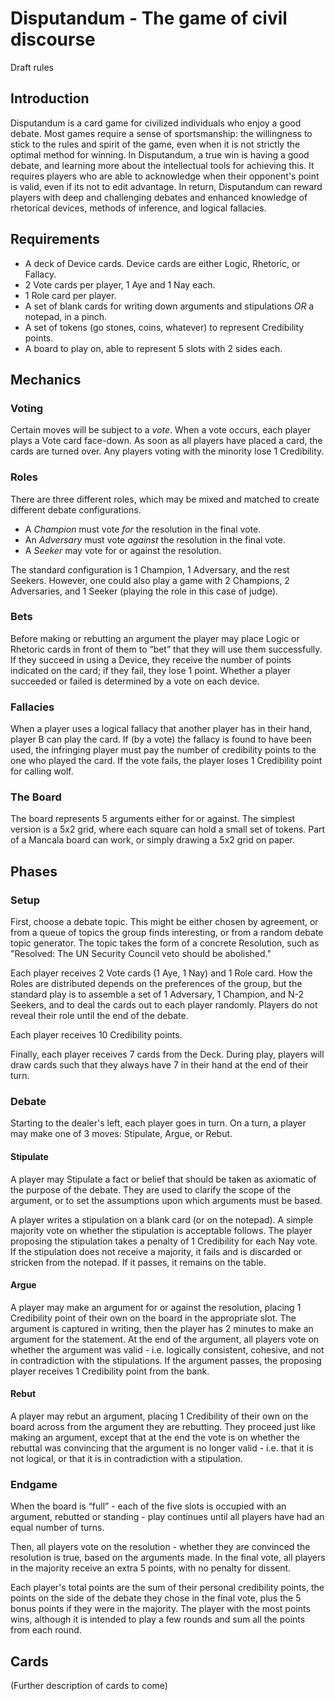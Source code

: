 # Disputandum - The game of civil discourse

Draft rules

## Introduction

Disputandum is a card game for civilized individuals who enjoy a good debate. Most games require a sense of sportsmanship: the willingness to stick to the rules and spirit of the game, even when it is not strictly the optimal method for winning. In Disputandum, a true win is having a good debate, and learning more about the intellectual tools for achieving this. It requires players who are able to acknowledge when their opponent's point is valid, even if its not to edit advantage. In return, Disputandum can reward players with deep and challenging debates and enhanced knowledge of rhetorical devices, methods of inference, and logical fallacies. 

## Requirements

- A deck of Device cards. Device cards are either Logic, Rhetoric, or Fallacy.
- 2 Vote cards per player, 1 Aye and 1 Nay each.
- 1 Role card per player.
- A set of blank cards for writing down arguments and stipulations *OR* a notepad, in a pinch.
- A set of tokens (go stones, coins, whatever) to represent Credibility points. 
- A board to play on, able to represent 5 slots with 2 sides each.

## Mechanics

### Voting

Certain moves will be subject to a *vote*. When a vote occurs, each player plays a Vote card face-down. As soon as all players have placed a card, the cards are turned over. Any players voting with the minority lose 1 Credibility.

### Roles

There are three different roles, which may be mixed and matched to create different debate configurations.

- A *Champion* must vote *for* the resolution in the final vote.
- An *Adversary* must vote *against* the resolution in the final vote.
- A *Seeker* may vote for or against the resolution.

The standard configuration is 1 Champion, 1 Adversary, and the rest Seekers. However, one could also play a game with 2 Champions, 2 Adversaries, and 1 Seeker (playing the role in this case of judge).

### Bets

Before making or rebutting an argument the player may place Logic or Rhetoric cards in front of them to “bet” that they will use them successfully. If they succeed in using a Device, they receive the number of points indicated on the card; if they fail, they lose 1 point. Whether a player succeeded or failed is determined by a vote on each device.

### Fallacies

When a player uses a logical fallacy that another player has in their hand, player B can play the card. If (by a vote) the fallacy is found to have been used, the infringing player must pay the number of credibility points to the one who played the card. If the vote fails, the player loses 1 Credibility point for calling wolf.

### The Board

The board represents 5 arguments either for or against. The simplest version is a 5x2 grid, where each square can hold a small set of tokens. Part of a Mancala board can work, or simply drawing a 5x2 grid on paper.

## Phases

### Setup

First, choose a debate topic. This might be either chosen by agreement, or from a queue of topics the group finds interesting, or from a random debate topic generator. The topic takes the form of a concrete Resolution, such as "Resolved: The UN Security Council veto should be abolished."

Each player receives 2 Vote cards (1 Aye, 1 Nay) and 1 Role card. How the Roles are distributed depends on the preferences of the group, but the standard play is to assemble a set of 1 Adversary, 1 Champion, and N-2 Seekers, and to deal the cards out to each player randomly. Players do not reveal their role until the end of the debate.

Each player receives 10 Credibility points. 

Finally, each player receives 7 cards from the Deck. During play, players will draw cards such that they always have 7 in their hand at the end of their turn. 

### Debate

Starting to the dealer's left, each player goes in turn. On a turn, a player may make one of 3 moves: Stipulate, Argue, or Rebut.

#### Stipulate

A player may Stipulate a fact or belief that should be taken as axiomatic of the purpose of the debate. They are used to clarify the scope of the argument, or to set the assumptions upon which arguments must be based.

A player writes a stipulation on a blank card (or on the notepad). A simple majority vote on whether the stipulation is acceptable follows. The player proposing the stipulation takes a penalty of 1 Credibility for each Nay vote. If the stipulation does not receive a majority, it fails and is discarded or stricken from the notepad. If it passes, it remains on the table.

#### Argue

A player may make an argument for or against the resolution, placing 1 Credibility point of their own on the board in the appropriate slot. The argument is captured in writing, then the player has 2 minutes to make an argument for the statement. At the end of the argument, all players vote on whether the argument was valid - i.e. logically consistent, cohesive, and not in contradiction with the stipulations. If the argument passes, the proposing player receives 1 Credibility point from the bank.

#### Rebut

A player may rebut an argument, placing 1 Credibility of their own on the board across from the argument they are rebutting. They proceed just like making an argument, except that at the end the vote is on whether the rebuttal was convincing that the argument is no longer valid - i.e. that it is not logical, or that it is in contradiction with a stipulation.

### Endgame

When the board is “full” - each of the five slots is occupied with an argument, rebutted or standing - play continues until all players have had an equal number of turns.

Then, all players vote on the resolution - whether they are convinced the resolution is true, based on the arguments made. In the final vote, all players in the majority receive an extra 5 points, with no penalty for dissent.

Each player's total points are the sum of their personal credibility points, the points on the side of the debate they chose in the final vote, plus the 5 bonus points if they were in the majority. The player with the most points wins, although it is intended to play a few rounds and sum all the points from each round. 

## Cards

(Further description of cards to come)
